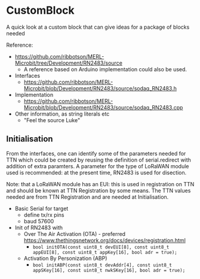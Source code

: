 # CustomBlock

A quick look at a custom block that can give ideas for a package of blocks needed

Reference:

* <https://github.com/ribbotson/MERL-Microbit/tree/Development/RN2483/source>
  * A reference based on Arduino implementation could also be used.
* Interfaces
  * <https://github.com/ribbotson/MERL-Microbit/blob/Development/RN2483/source/sodaq_RN2483.h>
* Implementation
  * <https://github.com/ribbotson/MERL-Microbit/blob/Development/RN2483/source/sodaq_RN2483.cpp>
* Other information, as string literals etc
  * "Feel the source Luke"

## Initialisation

From the interfaces, one can identify some of the parameters needed for TTN which could be created by reusing the definition of serial.redirect with addition of extra paramters. A parameter for the type of LoRaWAN module used is recommended: at the present time, RN2483 is used for disection.

Note: that a LoRaWAN module has an EUI: this is used in registration on TTN and should be known at TTN Registration by some means. The TTN values needed are from TTN Registration and are needed at Initialisation.

* Basic Serial for target
  * define tx/rx pins
  * baud 57600
* Init of RN2483 with
  * Over The Air Activation (OTA) - preferred <https://www.thethingsnetwork.org/docs/devices/registration.html> 
    * `bool initOTA(const uint8_t devEUI[8], const uint8_t appEUI[8], const uint8_t appKey[16], bool adr = true);`
  * Activation By Personization (ABP) 
    * `bool initABP(const uint8_t devAddr[4], const uint8_t appSKey[16], const uint8_t nwkSKey[16], bool adr = true);`


